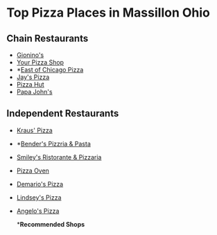 # Top Pizza Places in Massillon Ohio

## Chain Restaurants
- [Gionino's](https://www.gioninos.com/Menu)
- [Your Pizza Shop](https://slicelife.com/restaurants/oh/massillon/44647/your-pizza-shop-massillon/menu?utm_source=bing&utm_medium=organic&utm_campaign=&null&utm_content=&utm_term=(not%20provided))
- *[East of Chicago Pizza](https://www.eastofchicago.com/menu)
- [Jay's Pizza](https://www.jayspizzamassillon.com/#menu)
- [Pizza Hut](https://locations.pizzahut.com/oh/massillon/2400-lincoln-way-e)
- [Papa John's](https://locations.papajohns.com/united-states/oh/44646/massillon/1206-lincoln-way-e)

## Independent Restaurants
- [Kraus' Pizza](https://krauspizza.com/)
- *[Bender's Pizzria & Pasta](https://www.bendersfoodandspirits.com/menu-2)
- [Smiley's Ristorante & Pizzaria](https://www.allmenus.com/oh/massillon/729143-smileys-ristorante-pizzeria/menu/)
- [Pizza Oven](https://pizzaoven56.com/massillon-menu/)
- [Demario's Pizza](https://michaeldsdemarios.com/menu-demarios-pizza/)
- [Lindsey's Pizza](https://lindseyspizza.com/)
- [Angelo's Pizza](https://www.angellos2go.com/menu)



   ***Recommended Shops**
